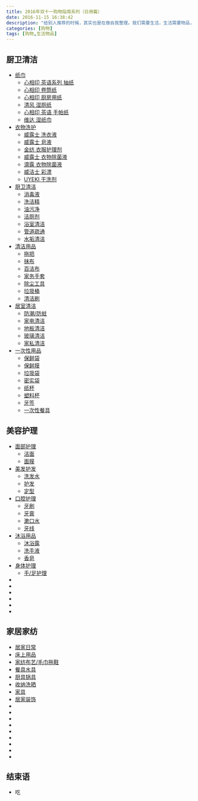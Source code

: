```yaml
---
title: 2016年双十一购物指南系列（日用篇）
date: 2016-11-15 16:38:42
description: "给别人推荐的时候，其实也是在做自我整理。我们需要生活，生活需要物品，仅此而已！"
categories: [购物]
tags: [购物,生活物品]
---
```



<!-- more -->


## 厨卫清洁

- [纸巾]()
    - [心相印 茶语系列 抽纸]()
    - [心相印 卷筒纸]()
    - [心相印 厨房用纸]()
    - [清风 湿厕纸]()
    - [心相印 茶语 手帕纸]()
    - [维达 湿纸巾]()
- [衣物洗护]()
    - [威露士 洗衣液]()
    - [威露士 皂液]()
    - [金纺 衣服护理剂]()
    - [威露士 衣物除菌液]()
    - [滴露 衣物除菌液]()
    - [威洁士 彩漂]()
    - [UYEKI 干洗剂]()
- [厨卫清洁]()
    - [消毒液]()
    - [洗洁精]()
    - [油污净]()
    - [洁厕剂]()
    - [浴室清洁]()
    - [管道疏通]()
    - [水垢清洁]()
- [清洁用品]()
    - [拖把]()
    - [抹布]()
    - [百洁布]()
    - [家务手套]()
    - [除尘工具]()
    - [垃圾桶]()
    - [清洁刷]()
- [居室清洁]()
    - [防潮/防蛀]()
    - [家电清洁]()
    - [地板清洁]()
    - [玻璃清洁]()
    - [家私清洁]()
- [一次性用品]()
    - [保鲜袋]()
    - [保鲜膜]()
    - [垃圾袋]()
    - [密实袋]()
    - [纸杯]()
    - [塑料杯]()
    - [牙签]()
    - [一次性餐具]()



## 美容护理


- [面部护理]()
    - [洁面]()
    - [面膜]()
- [美发护发]()
    - [洗发水]()
    - [护发]()
    - [定型]()
- [口腔护理]()
    - [牙刷]()
    - [牙膏]()
    - [漱口水]()
    - [牙线]()
- [沐浴用品]()
    - [沐浴露]()
    - [洗手液]()
    - [香皂]()
- [身体护理]()
    - [手/足护理]()
- []()
- []()
- []()
- []()
- []()
- []()


## 家居家纺

- [居家日常]()
- [床上用品]()
- [家纺布艺/毛巾拖鞋]()
- [餐具水具]()
- [厨具锅具]()
- [收纳洗晒]()
- [家具]()
- [居家装饰]()
- []()
- []()
- []()
- []()
- []()
- []()
- []()
- []()
- []()



## 结束语

- 吃